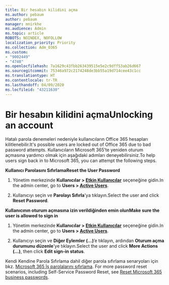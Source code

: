 ```yaml
---
title: Bir hesabın kilidini açma
ms.author: pebaum
author: pebaum
manager: mnirkhe
ms.audience: Admin
ms.topic: article
ROBOTS: NOINDEX, NOFOLLOW
localization_priority: Priority
ms.collection: Adm_O365
ms.custom:
- "9002449"
- "4748"
ms.openlocfilehash: 7a1629c43fbb263439515e5e2c9dff53ab26d667
ms.sourcegitcommit: 75346a972c2174248de3bb55a19d714cee43c1cc
ms.translationtype: HT
ms.contentlocale: tr-TR
ms.lasthandoff: 04/09/2020
ms.locfileid: "43211630"
---
```

# <a name="unlocking-an-account"></a><span data-ttu-id="e6447-102">Bir hesabın kilidini açma</span><span class="sxs-lookup"><span data-stu-id="e6447-102">Unlocking an account</span></span>

<span data-ttu-id="e6447-103">Hatalı parola denemeleri nedeniyle kullanıcıların Office 365 hesapları kilitlenebilir.</span><span class="sxs-lookup"><span data-stu-id="e6447-103">It's possible users are locked out of Office 365 due to bad password attempts.</span></span> <span data-ttu-id="e6447-104">Kullanıcıların Microsoft 365’te yeniden oturum açmasına yardımcı olmak için aşağıdaki adımları deneyebilirsiniz.</span><span class="sxs-lookup"><span data-stu-id="e6447-104">To help users sign back in to Microsoft 365, you can attempt the following steps.</span></span>

<span data-ttu-id="e6447-105">**Kullanıcı Parolasını Sıfırlama**</span><span class="sxs-lookup"><span data-stu-id="e6447-105">**Reset the User Password**</span></span>

1. <span data-ttu-id="e6447-106">Yönetim merkezinde **Kullanıcılar > [Etkin Kullanıcılar](https://admin.microsoft.com/Adminportal/Home?source=applauncher#/users)** seçeneğine gidin.</span><span class="sxs-lookup"><span data-stu-id="e6447-106">In the admin center, go to **Users > [Active Users](https://admin.microsoft.com/Adminportal/Home?source=applauncher#/users)**.</span></span>

2. <span data-ttu-id="e6447-107">Kullanıcıyı seçin ve **Parolayı Sıfırla**’ya tıklayın.</span><span class="sxs-lookup"><span data-stu-id="e6447-107">Select the user and click **Reset Password**.</span></span>

<span data-ttu-id="e6447-108">**Kullanıcının oturum açmasına izin verildiğinden emin olun**</span><span class="sxs-lookup"><span data-stu-id="e6447-108">**Make sure the user is allowed to sign in**</span></span>

1. <span data-ttu-id="e6447-109">Yönetim merkezinde **Kullanıcılar > [Etkin Kullanıcılar](https://admin.microsoft.com/Adminportal/Home?source=applauncher#/users)** seçeneğine gidin.</span><span class="sxs-lookup"><span data-stu-id="e6447-109">In the admin center, go to **Users > [Active Users](https://admin.microsoft.com/Adminportal/Home?source=applauncher#/users)**.</span></span>

2. <span data-ttu-id="e6447-110">Kullanıcıyı seçin ve **Diğer Eylemler (...)**’e tıklayın, ardından **Oturum açma durumunu düzenle**’ye tıklayın.</span><span class="sxs-lookup"><span data-stu-id="e6447-110">Select the user and click **More Actions (...)**, then click **Edit sign-in status**.</span></span> 

<span data-ttu-id="e6447-111">Kendi Kendine Parola Sıfırlama dahil diğer parola sıfırlama senaryoları için bkz. [Microsoft 365 İş parolalarını sıfırlama](https://docs.microsoft.com/microsoft-365/admin/add-users/reset-passwords?view=o365-worldwide). </span><span class="sxs-lookup"><span data-stu-id="e6447-111">For more password reset scenarios, including Self-Service Password Reset, see [Reset Microsoft 365 business passwords](https://docs.microsoft.com/microsoft-365/admin/add-users/reset-passwords?view=o365-worldwide).</span></span>
